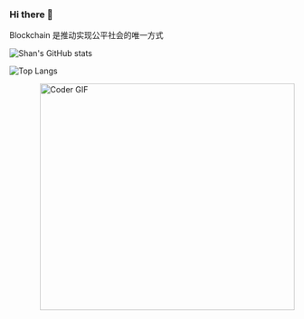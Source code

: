 ### Hi there 👋
Blockchain 是推动实现公平社会的唯一方式
<!-- **Shan-YYYYY/Shan-YYYYY** is a ✨ _special_ ✨ repository because its `README.md` (this file) appears on your GitHub profile.

Here are some ideas to get you started:

- 🔭 I’m currently working on ...
- 🌱 I’m currently learning ...
- 👯 I’m looking to collaborate on ...
- 🤔 I’m looking for help with ...
- 💬 Ask me about ...
- 📫 How to reach me: ...
- 😄 Pronouns: ...
- ⚡ Fun fact: ... -->
 ![Shan's GitHub stats](https://github-readme-stats.vercel.app/api?username=Shan-YYYYY&count_private=true&show_icons=true&theme=tokyonight)

![Top Langs](https://github-readme-stats.vercel.app/api/top-langs/?username=Shan-YYYYY&count_private=true&show_icons=true&theme=tokyonight)

<p><img align="right" src="https://media3.giphy.com/media/urvgMAaV4VzeZpMXau/giphy.gif?cid=ecf05e47x0hl5y7qhimo3w0l2kt7y1bcd642jdvwrva51hqe&ep=v1_gifs_related&rid=giphy.gif&ct=g" alt="Coder GIF" width="450" height="400">

